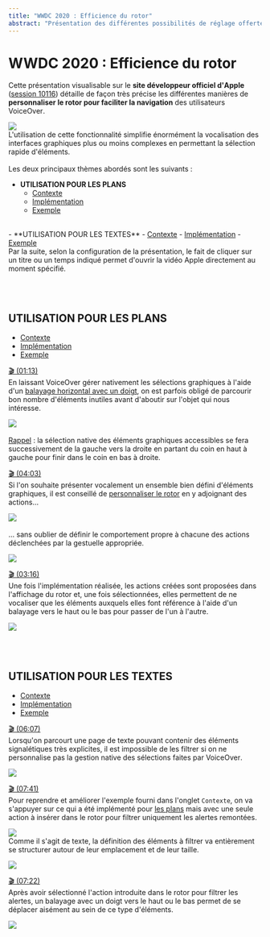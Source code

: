 ```yaml
---
title: "WWDC 2020 : Efficience du rotor"
abstract: "Présentation des différentes possibilités de réglage offertes par le rotor sur iOS"
---
```


# WWDC 2020 : Efficience du rotor    

Cette présentation visualisable sur le **site développeur officiel d'<span lang="en">Apple</span>** ([session 10116](https://developer.apple.com/videos/play/wwdc2020/10116/)) détaille de façon très précise les différentes manières de **personnaliser le rotor pour faciliter la navigation** des utilisateurs <span lang="en">VoiceOver</span>.

![](../../../../images/iOSdev/wwdc20-116.png)
</br>L'utilisation de cette fonctionnalité simplifie énormément la vocalisation des interfaces graphiques plus ou moins complexes en permettant la sélection rapide d'éléments.
</br></br>Les deux principaux thèmes abordés sont les suivants&nbsp;:

- **UTILISATION POUR LES PLANS**
    - <a role="button" style="text-decoration: underline" onclick="$('#ContextForMaps_tab').trigger('click');document.getElementById('utilisation-pour-les-plans').scrollIntoView({ behavior: 'smooth', block: 'start' })">Contexte</a>
    - <a role="button" style="text-decoration: underline" onclick="$('#ImplementationForMaps_tab').trigger('click');document.getElementById('utilisation-pour-les-plans').scrollIntoView({ behavior: 'smooth', block: 'start' })">Implémentation</a>
    - <a role="button" style="text-decoration: underline" onclick="$('#FinalAppForMaps_tab').trigger('click');document.getElementById('utilisation-pour-les-plans').scrollIntoView({ behavior: 'smooth', block: 'start' })">Exemple</a>
<br>
- **UTILISATION POUR LES TEXTES**
    - <a role="button"  style="text-decoration: underline" onclick="$('#ContextForText_tab').trigger('click');document.getElementById('utilisation-pour-les-textes').scrollIntoView({ behavior: 'smooth', block: 'start' })">Contexte</a>
    - <a role="button" style="text-decoration: underline" onclick="$('#ImplementationForText_tab').trigger('click');document.getElementById('utilisation-pour-les-textes').scrollIntoView({ behavior: 'smooth', block: 'start' })">Implémentation</a>
    - <a role="button" style="text-decoration: underline" onclick="$('#FinalAppForText_tab').trigger('click');document.getElementById('utilisation-pour-les-textes').scrollIntoView({ behavior: 'smooth', block: 'start' })">Exemple</a>

</br>
Par la suite, selon la configuration de la présentation, le fait de cliquer sur un titre ou un temps indiqué permet d'ouvrir la vidéo <span lang="en">Apple</span> directement au moment spécifié.

<br><br>
## UTILISATION POUR LES PLANS
<ul class="nav nav-tabs" role="tablist">
    <li class="nav-item" role="presentation">
        <a class="nav-link active"
           data-bs-toggle="tab" 
           href="#ContextForMaps"
           id="ContextForMaps_tab"
           role="tab" 
           aria-selected="true">Contexte</a>
    </li>
    <li class="nav-item" role="presentation">
        <a class="nav-link" 
           data-bs-toggle="tab" 
           href="#ImplementationForMaps"
           id="ImplementationForMaps_tab"
           role="tab" 
           aria-selected="false">Implémentation</a>
    </li>
    <li class="nav-item" role="presentation">
        <a class="nav-link" 
           data-bs-toggle="tab" 
           href="#FinalAppForMaps"
           id="FinalAppForMaps_tab"
           role="tab" 
           aria-selected="false">Exemple</a>
    </li>
</ul>

<div class="tab-content">
<div class="tab-pane show active" id="ContextForMaps" role="tabpanel">

<a alt="Lien vers l'extrait vidéo au temps indiqué." href="https://developer.apple.com/videos/play/wwdc2020/10116/?time=73">🎬 (01:13)</a>
</br>En laissant <span lang="en">VoiceOver</span> gérer nativement les sélections graphiques à l'aide d'un <a href="../../../voiceover/#gestes-de-bases" style="text-decoration: underline;">balayage horizontal avec un doigt</a>, on est parfois obligé de parcourir bon nombre d'éléments inutiles avant d'aboutir sur l'objet qui nous intéresse.

![](../../../../images/iOSdev/wwdc20-116-CustomRotorForPlans_Context.png)
</br></br><a style="text-decoration: underline;">Rappel</a> : la sélection native des éléments graphiques accessibles se fera successivement de la gauche vers la droite en partant du coin en haut à gauche pour finir dans le coin en bas à droite.
</div>

<div class="tab-pane" id="ImplementationForMaps" role="tabpanel">

<a alt="Lien vers l'extrait vidéo au temps indiqué." href="https://developer.apple.com/videos/play/wwdc2020/10116/?time=243">🎬 (04:03)</a>
</br>Si l'on souhaite présenter vocalement un ensemble bien défini d'éléments graphiques, il est conseillé de <a href="../../../developpement/#rotor-personnalise" style="text-decoration: underline;">personnaliser le rotor</a> en y adjoignant des actions...

![](../../../../images/iOSdev/wwdc20-116-CustomRotorForPlans_Implementation_1.png)
</br></br>... sans oublier de définir le comportement propre à chacune des actions déclenchées par la gestuelle appropriée.

![](../../../../images/iOSdev/wwdc20-116-CustomRotorForPlans_Implementation_2.png)
</div>

<div class="tab-pane" id="FinalAppForMaps" role="tabpanel" >

<a alt="Lien vers l'extrait vidéo au temps indiqué." href="https://developer.apple.com/videos/play/wwdc2020/10116/?time=196">🎬 (03:16)</a>
</br>Une fois l'implémentation réalisée, les actions créées sont proposées dans l'affichage du rotor et, une fois sélectionnées, elles permettent de ne vocaliser que les éléments auxquels elles font référence à l'aide d'un balayage vers le haut ou le bas pour passer de l'un à l'autre.

![](../../../../images/iOSdev/wwdc20-116-CustomRotorForPlans_FinalApp.png)
</div>
</div>

<br><br>
## UTILISATION POUR LES TEXTES
<ul class="nav nav-tabs" role="tablist">
    <li class="nav-item" role="presentation">
        <a class="nav-link active"
           data-bs-toggle="tab" 
           href="#ContextForText"
           id="ContextForText_tab"
           role="tab" 
           aria-selected="true">Contexte</a>
    </li>
    <li class="nav-item" role="presentation">
        <a class="nav-link" 
           data-bs-toggle="tab" 
           href="#ImplementationForText"
           id="ImplementationForText_tab"
           role="tab" 
           aria-selected="false">Implémentation</a>
    </li>
    <li class="nav-item" role="presentation">
        <a class="nav-link" 
           data-bs-toggle="tab" 
           href="#FinalAppForText"
           id="FinalAppForText_tab"
           role="tab" 
           aria-selected="false">Exemple</a>
    </li>
</ul>

<div class="tab-content">
<div class="tab-pane show active" id="ContextForText" role="tabpanel">

<a alt="Lien vers l'extrait vidéo au temps indiqué." href="https://developer.apple.com/videos/play/wwdc2020/10116/?time=367">🎬 (06:07)</a>
</br>Lorsqu'on parcourt une page de texte pouvant contenir des éléments signalétiques très explicites, il est impossible de les filtrer si on ne personnalise pas la gestion native des sélections faites par <span lang="en">VoiceOver</span>.

![](../../../../images/iOSdev/wwdc20-116-CustomRotorForText_Context.png)
</div>

<div class="tab-pane" id="ImplementationForText" role="tabpanel">

<a alt="Lien vers l'extrait vidéo au temps indiqué." href="https://developer.apple.com/videos/play/wwdc2020/10116/?time=461">🎬 (07:41)</a>
</br>Pour reprendre et améliorer l'exemple fourni dans l'onglet `Contexte`, on va s'appuyer sur ce qui a été implémenté pour <a style="text-decoration: underline;" role="button" onclick="$('#ImplementationForMaps_tab').trigger('click');document.getElementById('utilisation-pour-les-plans').scrollIntoView({ behavior: 'smooth', block: 'start' })">les plans</a> mais avec une seule action à insérer dans le rotor pour filtrer uniquement les alertes remontées. 

![](../../../../images/iOSdev/wwdc20-116-CustomRotorForText_Implementation_1.png)
</br>Comme il s'agit de texte, la définition des éléments à filtrer va entièrement se structurer autour de leur emplacement et de leur taille.

![](../../../../images/iOSdev/wwdc20-116-CustomRotorForText_Implementation_2.png)
</div>

<div class="tab-pane" id="FinalAppForText" role="tabpanel" >

<a alt="Lien vers l'extrait vidéo au temps indiqué." href="https://developer.apple.com/videos/play/wwdc2020/10116/?time=442">🎬 (07:22)</a>
</br>Après avoir sélectionné l'action introduite dans le rotor pour filtrer les alertes, un balayage avec un doigt vers le haut ou le bas permet de se déplacer aisément au sein de ce type d'éléments.

![](../../../../images/iOSdev/wwdc20-116-CustomRotorForText_FinalApp.png)
</div>
</div>

</br></br></br>
